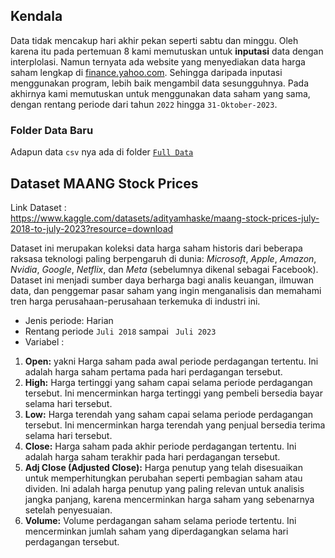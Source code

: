 ## Kendala
Data tidak mencakup hari akhir pekan seperti sabtu dan minggu. Oleh karena itu pada pertemuan 8 kami memutuskan untuk **inputasi** data dengan interplolasi.
Namun ternyata ada website yang menyediakan data harga saham lengkap di [finance.yahoo.com](https://finance.yahoo.com/).
Sehingga daripada inputasi menggunakan program, lebih baik mengambil data sesungguhnya. Pada akhirnya kami memutuskan untuk menggunakan
data saham yang sama, dengan rentang periode dari tahun `2022` hingga `31-Oktober-2023`.  
  
### Folder Data Baru
Adapun data `csv` nya ada di folder [`Full Data`](https://github.com/Zen-Rofiqy/STA1341-MPDW/tree/main/Data/Full%20Data)
  
## Dataset MAANG Stock Prices  
Link Dataset :  
https://www.kaggle.com/datasets/adityamhaske/maang-stock-prices-july-2018-to-july-2023?resource=download  
  
Dataset ini merupakan koleksi data harga saham historis dari beberapa raksasa teknologi paling berpengaruh di dunia: 
_Microsoft_, _Apple_, _Amazon_, _Nvidia_, _Google_, _Netflix_, dan _Meta_ (sebelumnya dikenal sebagai Facebook). 
Dataset ini menjadi sumber daya berharga bagi analis keuangan, ilmuwan data, dan penggemar pasar saham yang ingin 
menganalisis dan memahami tren harga perusahaan-perusahaan terkemuka di industri ini.  
  
* Jenis periode: Harian  
* Rentang periode `Juli 2018` sampai ` Juli 2023`  
* Variabel :
1. **Open:** yakni Harga saham pada awal periode perdagangan tertentu. 
Ini adalah harga saham pertama pada hari perdagangan tersebut.
2. **High:** Harga tertinggi yang saham capai selama periode perdagangan tersebut. 
Ini mencerminkan harga tertinggi yang pembeli bersedia bayar selama hari tersebut.
3. **Low:** Harga terendah yang saham capai selama periode perdagangan tersebut. 
Ini mencerminkan harga terendah yang penjual bersedia terima selama hari tersebut.
4. **Close:** Harga saham pada akhir periode perdagangan tertentu. 
Ini adalah harga saham terakhir pada hari perdagangan tersebut.
6. **Adj Close (Adjusted Close):** Harga penutup yang telah disesuaikan untuk memperhitungkan perubahan 
seperti pembagian saham atau dividen. Ini adalah harga penutup yang paling relevan untuk analisis jangka panjang, 
karena mencerminkan harga saham yang sebenarnya setelah penyesuaian.
7. **Volume:** Volume perdagangan saham selama periode tertentu. 
Ini mencerminkan jumlah saham yang diperdagangkan selama hari perdagangan tersebut.
